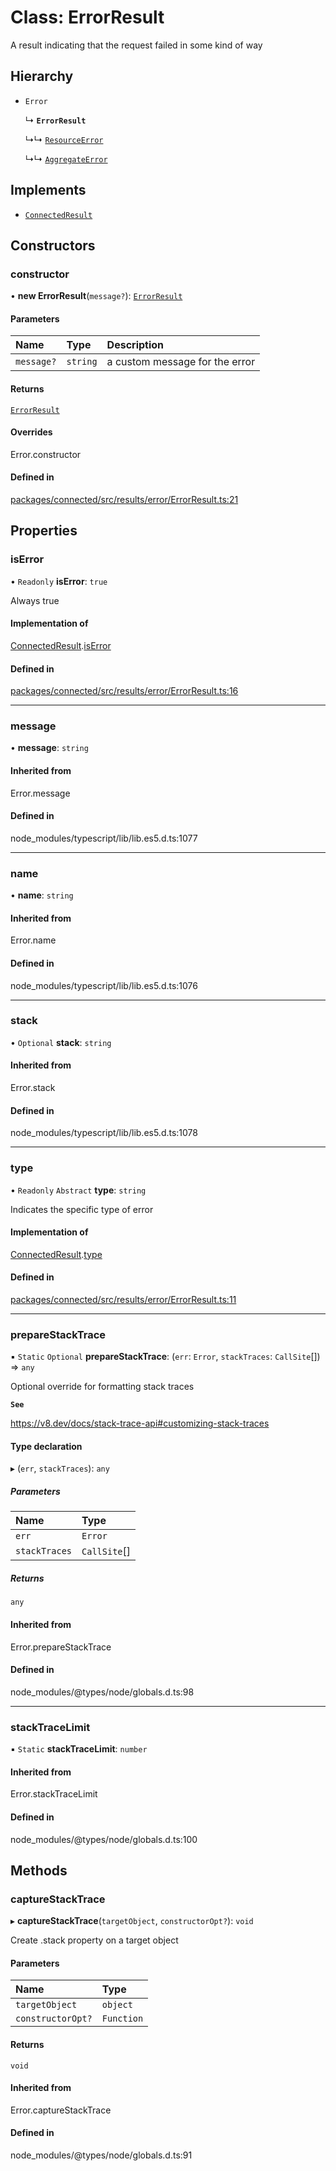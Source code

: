# Class: ErrorResult

A result indicating that the request failed in some kind of way

## Hierarchy

- `Error`

  ↳ **`ErrorResult`**

  ↳↳ [`ResourceError`](ResourceError.md)

  ↳↳ [`AggregateError`](AggregateError.md)

## Implements

- [`ConnectedResult`](../interfaces/ConnectedResult.md)

## Constructors

### constructor

• **new ErrorResult**(`message?`): [`ErrorResult`](ErrorResult.md)

#### Parameters

| Name | Type | Description |
| :------ | :------ | :------ |
| `message?` | `string` | a custom message for the error |

#### Returns

[`ErrorResult`](ErrorResult.md)

#### Overrides

Error.constructor

#### Defined in

[packages/connected/src/results/error/ErrorResult.ts:21](https://github.com/o-development/ldo/blob/2085e12f9f1a1b9db0429a041343e0568e3bede9/packages/connected/src/results/error/ErrorResult.ts#L21)

## Properties

### isError

• `Readonly` **isError**: ``true``

Always true

#### Implementation of

[ConnectedResult](../interfaces/ConnectedResult.md).[isError](../interfaces/ConnectedResult.md#iserror)

#### Defined in

[packages/connected/src/results/error/ErrorResult.ts:16](https://github.com/o-development/ldo/blob/2085e12f9f1a1b9db0429a041343e0568e3bede9/packages/connected/src/results/error/ErrorResult.ts#L16)

___

### message

• **message**: `string`

#### Inherited from

Error.message

#### Defined in

node_modules/typescript/lib/lib.es5.d.ts:1077

___

### name

• **name**: `string`

#### Inherited from

Error.name

#### Defined in

node_modules/typescript/lib/lib.es5.d.ts:1076

___

### stack

• `Optional` **stack**: `string`

#### Inherited from

Error.stack

#### Defined in

node_modules/typescript/lib/lib.es5.d.ts:1078

___

### type

• `Readonly` `Abstract` **type**: `string`

Indicates the specific type of error

#### Implementation of

[ConnectedResult](../interfaces/ConnectedResult.md).[type](../interfaces/ConnectedResult.md#type)

#### Defined in

[packages/connected/src/results/error/ErrorResult.ts:11](https://github.com/o-development/ldo/blob/2085e12f9f1a1b9db0429a041343e0568e3bede9/packages/connected/src/results/error/ErrorResult.ts#L11)

___

### prepareStackTrace

▪ `Static` `Optional` **prepareStackTrace**: (`err`: `Error`, `stackTraces`: `CallSite`[]) => `any`

Optional override for formatting stack traces

**`See`**

https://v8.dev/docs/stack-trace-api#customizing-stack-traces

#### Type declaration

▸ (`err`, `stackTraces`): `any`

##### Parameters

| Name | Type |
| :------ | :------ |
| `err` | `Error` |
| `stackTraces` | `CallSite`[] |

##### Returns

`any`

#### Inherited from

Error.prepareStackTrace

#### Defined in

node_modules/@types/node/globals.d.ts:98

___

### stackTraceLimit

▪ `Static` **stackTraceLimit**: `number`

#### Inherited from

Error.stackTraceLimit

#### Defined in

node_modules/@types/node/globals.d.ts:100

## Methods

### captureStackTrace

▸ **captureStackTrace**(`targetObject`, `constructorOpt?`): `void`

Create .stack property on a target object

#### Parameters

| Name | Type |
| :------ | :------ |
| `targetObject` | `object` |
| `constructorOpt?` | `Function` |

#### Returns

`void`

#### Inherited from

Error.captureStackTrace

#### Defined in

node_modules/@types/node/globals.d.ts:91
